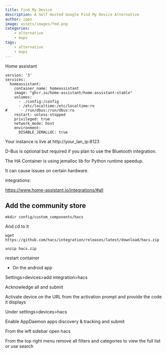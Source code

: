 ```yaml
---
title: Find My Device
description: A Self Hosted Google Find My Device Alternative
author: ippo
image: assets/images/fmd.png
categories:
    - alternative
    - maps
tags:
    - alternative
    - maps
---
```


Home assistant

```
version: '3'
services:
  homeassistant:
    container_name: homeassistant
    image: "ghcr.io/home-assistant/home-assistant:stable"
    volumes:
      - ./config:/config
      - /etc/localtime:/etc/localtime:ro
#      - /run/dbus:/run/dbus:ro
    restart: unless-stopped
    privileged: true
    network_mode: host
    environment:
      DISABLE_JEMALLOC: true
```


Your instance is live at http://your_lan_ip:8123

D-Bus is optional but required if you plan to use the Bluetooth integration.

The HA Container is using jemalloc lib for Python runtime speedup.

It can cause issues on certain hardware.

integrations:

https://www.home-assistant.io/integrations/#all

## Add the community store

`mkdir config/custom_components/hacs`

And cd to it

`wget https://github.com/hacs/integration/releases/latest/download/hacs.zip`

`unzip hacs.zip`

restart container

- On the android app

Settings>devices>add integration>hacs

Acknowledge all and submit

Activate device on the URL from the activation prompt and provide the code it displays

Under settings>devices>hacs

Enable AppDaemon apps discovery & tracking and submit

From the left sidebar open hacs

From the top right menu remove all filters and categories to view the full list or use search

